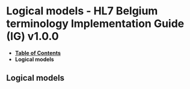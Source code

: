# Logical models - HL7 Belgium terminology Implementation Guide (IG) v1.0.0

* [**Table of Contents**](toc.md)
* **Logical models**

## Logical models

